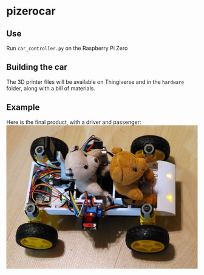 # pizerocar

## Use
Run ```car_controller.py``` on the Raspberry Pi Zero

## Building the car
The 3D printer files will be available on Thingiverse and in the ```hardware``` folder, along with a bill of materials.

## Example
Here is the final product, with a driver and passenger:
![Picture of final built car.](images\still_with_headlights_bears.jpg)